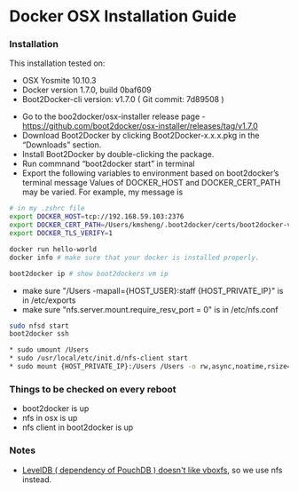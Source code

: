 # Docker OSX Installation Guide #

### Installation ###

This installation tested on:
 - OSX Yosmite 10.10.3
 - Docker version 1.7.0, build 0baf609
 - Boot2Docker-cli version: v1.7.0 ( Git commit: 7d89508 )

* Go to the boo2docker/osx-installer release page - https://github.com/boot2docker/osx-installer/releases/tag/v1.7.0
* Download Boot2Docker by clicking Boot2Docker-x.x.x.pkg in the “Downloads” section.
* Install Boot2Docker by double-clicking the package.
* Run commnand “boot2docker start” in terminal
* Export the following variables to environment based on boot2docker’s terminal message
  Values of DOCKER_HOST and DOCKER_CERT_PATH may be varied.
  For example, my message is

```bash
# in my .zshrc file
export DOCKER_HOST=tcp://192.168.59.103:2376
export DOCKER_CERT_PATH=/Users/kmsheng/.boot2docker/certs/boot2docker-vm
export DOCKER_TLS_VERIFY=1
```

```bash
docker run hello-world
docker info # make sure that your docker is installed properly.
```
```bash
boot2docker ip # show boot2dockers vm ip
```
* make sure "/Users -mapall={HOST_USER}:staff {HOST_PRIVATE_IP}" is in /etc/exports
* make sure "nfs.server.mount.require_resv_port = 0" is in /etc/nfs.conf
```bash
sudo nfsd start
boot2docker ssh
```
```bash
* sudo umount /Users
* sudo /usr/local/etc/init.d/nfs-client start
* sudo mount {HOST_PRIVATE_IP}:/Users /Users -o rw,async,noatime,rsize=32768,wsize=32768,proto=tcp
```

### Things to be checked on every reboot ###

* boot2docker is up
* nfs in osx is up
* nfs client in boot2docker is up

### Notes ###

* [LevelDB ( dependency of PouchDB ) doesn't like vboxfs](https://github.com/boot2docker/boot2docker/issues/794), so we use nfs instead.
